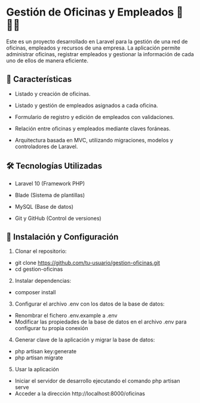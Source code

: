 # Gestión de Oficinas y Empleados 🏢👨‍💼
Este es un proyecto desarrollado en Laravel para la gestión de una red de oficinas, empleados y recursos de una empresa. La aplicación permite administrar oficinas, registrar empleados y gestionar la información de cada uno de ellos de manera eficiente.

## 🚀 Características
- Listado y creación de oficinas.

- Listado y gestión de empleados asignados a cada oficina.

- Formulario de registro y edición de empleados con validaciones.

- Relación entre oficinas y empleados mediante claves foráneas.

- Arquitectura basada en MVC, utilizando migraciones, modelos y controladores de Laravel.

## 🛠 Tecnologías Utilizadas
- Laravel 10 (Framework PHP)

- Blade (Sistema de plantillas)

- MySQL (Base de datos)

- Git y GitHub (Control de versiones)

## 📌 Instalación y Configuración

1. Clonar el repositorio:
- git clone https://github.com/tu-usuario/gestion-oficinas.git
- cd gestion-oficinas

2.  Instalar dependencias:
- composer install

3. Configurar el archivo .env con los datos de la base de datos:
- Renombrar el fichero .env.example a .env
- Modificar las propiedades de la base de datos en el archivo .env para configurar tu propia conexión

4. Generar clave de la aplicación y migrar la base de datos: 
- php artisan key:generate 
- php artisan migrate

5. Usar la aplicación 
- Iniciar el servidor de desarrollo ejecutando el comando php artisan serve
- Acceder a la dirección http://localhost:8000/oficinas